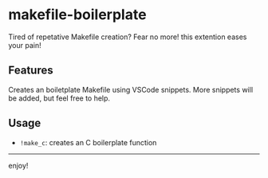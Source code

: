 # makefile-boilerplate

Tired of repetative Makefile creation? Fear no more! this extention eases your pain! 

## Features

Creates an boiletplate Makefile using VSCode snippets. More snippets will be added, but feel free to help.

## Usage

* `!make_c`: creates an C boilerplate function

-----------------------------------------------------------------------------------------------------------

enjoy!
